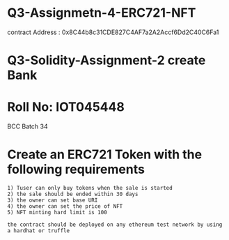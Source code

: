# Q3-Assignmetn-4-ERC721-NFT

contract Address : 0x8C44b8c31CDE827C4AF7a2A2Accf6Dd2C40C6Fa1

# Q3-Solidity-Assignment-2 create Bank
# Roll No: IOT045448 
  BCC Batch 34


# Create an ERC721 Token with the following requirements

    1) Tuser can only buy tokens when the sale is started
    2) the sale should be ended within 30 days
    3) the owner can set base URI
    4) the owner can set the price of NFT
    5) NFT minting hard limit is 100
    
    the contract should be deployed on any ethereum test network by using a hardhat or truffle
    
